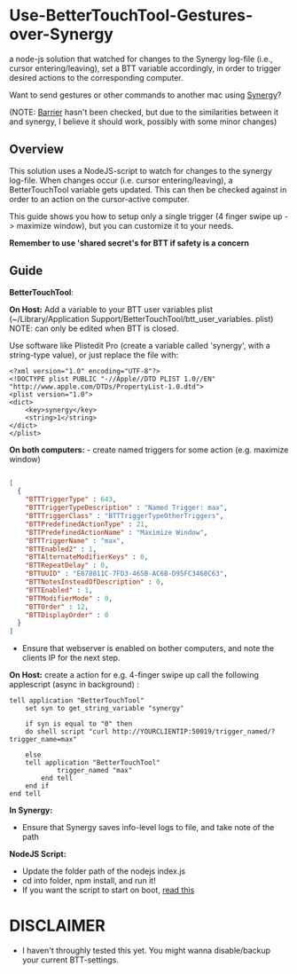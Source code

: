 # Use-BetterTouchTool-Gestures-over-Synergy
a node-js solution that watched for changes to the Synergy log-file (i.e., cursor entering/leaving), set a BTT variable accordingly, in order to trigger desired actions to the corresponding computer.

Want to send gestures or other commands to another mac using [Synergy](https://symless.com/synergy)?

(NOTE: [Barrier](https://github.com/debauchee/barrier) hasn't been checked, but due to the similarities between it and synergy, I believe it should work, possibly with some minor changes)

## Overview

This solution uses a NodeJS-script to watch for changes to the synergy log-file. When changes occur (i.e. cursor entering/leaving), a BetterTouchTool variable gets updated.  This can then be checked against in order to an action on the cursor-active computer.

This guide shows you how to setup only a single trigger (4 finger swipe up -> maximize window), but you can customize it to your needs.

**Remember to use 'shared secret's for BTT if safety is a concern**

## Guide

**BetterTouchTool**:

**On Host:**
Add a variable to your BTT user variables plist
(~/Library/Application Support/BetterTouchTool/btt_user_variables. plist)
NOTE: can only be edited when BTT is closed.

Use software like Plistedit Pro (create a variable called 'synergy', with a string-type value), or just replace the file with:

```plist
<?xml version="1.0" encoding="UTF-8"?>
<!DOCTYPE plist PUBLIC "-//Apple//DTD PLIST 1.0//EN" "http://www.apple.com/DTDs/PropertyList-1.0.dtd">
<plist version="1.0">
<dict>
	<key>synergy</key>
	<string>1</string>
</dict>
</plist>

```



**On both computers:**
	- create named triggers for some action (e.g. maximize window)
```json

[
  {
    "BTTTriggerType" : 643,
    "BTTTriggerTypeDescription" : "Named Trigger: max",
    "BTTTriggerClass" : "BTTTriggerTypeOtherTriggers",
    "BTTPredefinedActionType" : 21,
    "BTTPredefinedActionName" : "Maximize Window",
    "BTTTriggerName" : "max",
    "BTTEnabled2" : 1,
    "BTTAlternateModifierKeys" : 0,
    "BTTRepeatDelay" : 0,
    "BTTUUID" : "E678811C-7FD3-465B-AC6B-D95FC3468C63",
    "BTTNotesInsteadOfDescription" : 0,
    "BTTEnabled" : 1,
    "BTTModifierMode" : 0,
    "BTTOrder" : 12,
    "BTTDisplayOrder" : 0
  }
]

```
- Ensure that webserver is enabled on bother computers, and note the clients IP for the next step.

**On Host:**
create a action for e.g. 4-finger swipe up call the following applescript (async in background) :

```applescript
tell application "BetterTouchTool"
	set syn to get_string_variable "synergy"

	if syn is equal to "0" then
    do shell script "curl http://YOURCLIENTIP:50019/trigger_named/?trigger_name=max"

	else
    tell application "BetterTouchTool"
			trigger_named "max"
		end tell
	end if
end tell
```

**In Synergy:**
- Ensure that Synergy saves info-level logs to file, and take note of the path

**NodeJS Script:**
- Update the folder path of the nodejs index.js
- cd into folder, npm install, and run it!
- If you want the script to start on boot, [read this](https://stackoverflow.com/questions/60699738/how-to-start-node-js-server-on-each-system-boot-in-mac-and-windows)


# DISCLAIMER
* I haven't throughly tested this yet. You might wanna disable/backup your current BTT-settings.
